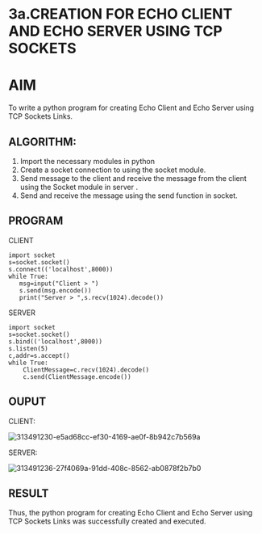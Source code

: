 # 3a.CREATION FOR ECHO CLIENT AND ECHO SERVER USING TCP SOCKETS
# AIM
To write a python program for creating Echo Client and Echo Server using TCP
Sockets Links.
## ALGORITHM:
1. Import the necessary modules in python
2. Create a socket connection to using the socket module.
3. Send message to the client and receive the message from the client using the Socket module in
 server .
4. Send and receive the message using the send function in socket.
## PROGRAM
CLIENT
```
import socket 
s=socket.socket() 
s.connect(('localhost',8000)) 
while True: 
   msg=input("Client > ") 
   s.send(msg.encode()) 
   print("Server > ",s.recv(1024).decode())
```
SERVER
```
import socket 
s=socket.socket() 
s.bind(('localhost',8000)) 
s.listen(5) 
c,addr=s.accept() 
while True: 
    ClientMessage=c.recv(1024).decode() 
    c.send(ClientMessage.encode())
```
## OUPUT
CLIENT:

![313491230-e5ad68cc-ef30-4169-ae0f-8b942c7b569a](https://github.com/KMSusindhar/3a.Sockets_Creation_for_Echo_Client_and_Echo_Server/assets/155904197/fc9a5564-993e-4dbe-8ac9-28ccee70374a)



SERVER:

![313491236-27f4069a-91dd-408c-8562-ab0878f2b7b0](https://github.com/KMSusindhar/3a.Sockets_Creation_for_Echo_Client_and_Echo_Server/assets/155904197/b24aa1f4-68fc-4f16-9158-50d10e3c40ba)

## RESULT
Thus, the python program for creating Echo Client and Echo Server using TCP Sockets Links 
was successfully created and executed.
